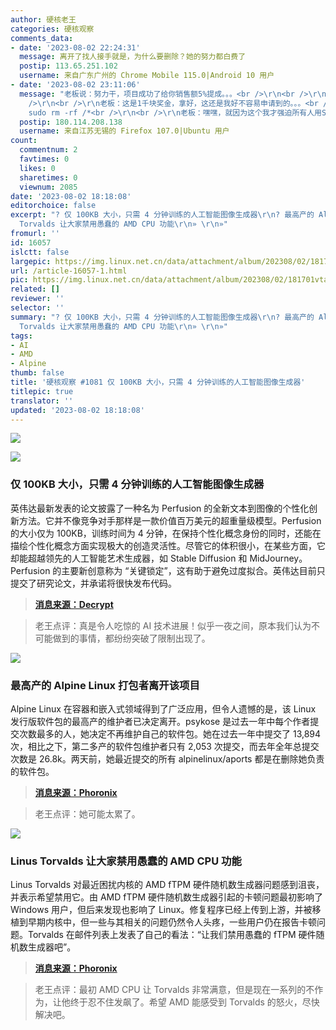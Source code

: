 ```yaml
---
author: 硬核老王
categories: 硬核观察
comments_data:
- date: '2023-08-02 22:24:31'
  message: 离开了找人接手就是，为什么要删除？她的努力都白费了
  postip: 113.65.251.102
  username: 来自广东广州的 Chrome Mobile 115.0|Android 10 用户
- date: '2023-08-02 23:11:06'
  message: "老板说：努力干，项目成功了给你销售额5%提成。。。<br />\r\n<br />\r\n项目成功后。。。<br />\r\n<br />\r\n老板想：这小子奖金得发十几万呢。。。<br
    />\r\n<br />\r\n老板：这是1千块奖金，拿好，这还是我好不容易申请到的。。。<br />\r\n<br />\r\n我：！@#￥%……&amp;×（），
    sudo rm -rf /*<br />\r\n<br />\r\n老板：嘿嘿，就因为这个我才强迫所有人用SVN。。。"
  postip: 180.114.208.138
  username: 来自江苏无锡的 Firefox 107.0|Ubuntu 用户
count:
  commentnum: 2
  favtimes: 0
  likes: 0
  sharetimes: 0
  viewnum: 2085
date: '2023-08-02 18:18:08'
editorchoice: false
excerpt: "? 仅 100KB 大小，只需 4 分钟训练的人工智能图像生成器\r\n? 最高产的 Alpine Linux 打包者离开该项目\r\n? Linus
  Torvalds 让大家禁用愚蠢的 AMD CPU 功能\r\n» \r\n»"
fromurl: ''
id: 16057
islctt: false
largepic: https://img.linux.net.cn/data/attachment/album/202308/02/181701vtav7to8kddw4wbt.jpg
url: /article-16057-1.html
pic: https://img.linux.net.cn/data/attachment/album/202308/02/181701vtav7to8kddw4wbt.jpg.thumb.jpg
related: []
reviewer: ''
selector: ''
summary: "? 仅 100KB 大小，只需 4 分钟训练的人工智能图像生成器\r\n? 最高产的 Alpine Linux 打包者离开该项目\r\n? Linus
  Torvalds 让大家禁用愚蠢的 AMD CPU 功能\r\n» \r\n»"
tags:
- AI
- AMD
- Alpine
thumb: false
title: '硬核观察 #1081 仅 100KB 大小，只需 4 分钟训练的人工智能图像生成器'
titlepic: true
translator: ''
updated: '2023-08-02 18:18:08'
---
```


![](https://img.linux.net.cn/data/attachment/album/202308/02/181701vtav7to8kddw4wbt.jpg)


![](https://img.linux.net.cn/data/attachment/album/202308/02/181712axr1ffxm5bgnnrtm.jpg)


### 仅 100KB 大小，只需 4 分钟训练的人工智能图像生成器


英伟达最新发表的论文披露了一种名为 Perfusion 的全新文本到图像的个性化创新方法。它并不像竞争对手那样是一款价值百万美元的超重量级模型。Perfusion 的大小仅为 100KB，训练时间为 4 分钟，在保持个性化概念身份的同时，还能在描绘个性化概念方面实现极大的创造灵活性。尽管它的体积很小，在某些方面，它却能超越领先的人工智能艺术生成器，如 Stable Diffusion 和 MidJourney。Perfusion 的主要新创意称为 “关键锁定”，这有助于避免过度拟合。英伟达目前只提交了研究论文，并承诺将很快发布代码。



> 
> **[消息来源：Decrypt](https://decrypt.co/150861/nvidia-ai-image-generator-floppy-disk-4-minutes)**
> 
> 
> 



> 
> 老王点评：真是令人吃惊的 AI 技术进展！似乎一夜之间，原本我们认为不可能做到的事情，都纷纷突破了限制出现了。
> 
> 
> 


![](https://img.linux.net.cn/data/attachment/album/202308/02/181726s03u8boz0eeyigbi.jpg)


### 最高产的 Alpine Linux 打包者离开该项目


Alpine Linux 在容器和嵌入式领域得到了广泛应用，但令人遗憾的是，该 Linux 发行版软件包的最高产的维护者已决定离开。psykose 是过去一年中每个作者提交次数最多的人，她决定不再维护自己的软件包。她在过去一年中提交了 13,894 次，相比之下，第二多产的软件包维护者只有 2,053 次提交，而去年全年总提交次数是 26.8k。两天前，她最近提交的所有 alpinelinux/aports 都是在删除她负责的软件包。



> 
> **[消息来源：Phoronix](https://www.phoronix.com/news/Alpine-Linux-Prolific-Packager)**
> 
> 
> 



> 
> 老王点评：她可能太累了。
> 
> 
> 


![](https://img.linux.net.cn/data/attachment/album/202308/02/181744ztlvrlhuxrjrsrtl.jpg)


### Linus Torvalds 让大家禁用愚蠢的 AMD CPU 功能


Linus Torvalds 对最近困扰内核的 AMD fTPM 硬件随机数生成器问题感到沮丧，并表示希望禁用它。由 AMD fTPM 硬件随机数生成器引起的卡顿问题最初影响了 Windows 用户，但后来发现也影响了 Linux。修复程序已经上传到上游，并被移植到早期内核中，但一些与其相关的问题仍然令人头疼，一些用户仍在报告卡顿问题。Torvalds 在邮件列表上发表了自己的看法：“让我们禁用愚蠢的 fTPM 硬件随机数生成器吧”。



> 
> **[消息来源：Phoronix](https://www.phoronix.com/news/Torvalds-fTPM-RNG-Woes)**
> 
> 
> 



> 
> 老王点评：最初 AMD CPU 让 Torvalds 非常满意，但是现在一系列的不作为，让他终于忍不住发飙了。希望 AMD 能感受到 Torvalds 的怒火，尽快解决吧。
> 
> 
>